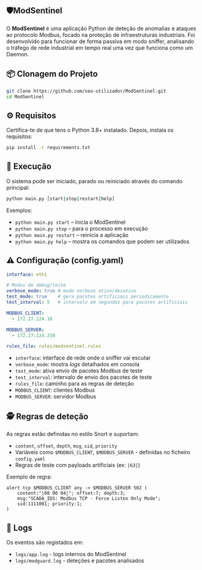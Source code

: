 ## 🛡️ModSentinel

O **ModSentinel** é uma aplicação Python de deteção de anomalias e ataques ao protocolo Modbus, focado na proteção de infraestruturas industriais. Foi desenvolvido para funcionar de forma passiva em modo sniffer, analisando o tráfego de rede industrial em tempo real uma vez que funciona como um Daemon.

## 📦 Clonagem do Projeto

```bash
git clone https://github.com/seu-utilizador/ModSentinel.git
cd ModSentinel
```

## ⚙️ Requisitos

Certifica-te de que tens o Python 3.8+ instalado. Depois, instala os requisitos:
```bash
pip install -r requirements.txt
```

## 🚀 Execução

O sistema pode ser iniciado, parado ou reiniciado através do comando principal:
```bash
python main.py [start|stop|restart|help]
```

Exemplos:
   - `python main.py start` – inicia o ModSentinel
   - `python main.py stop` – para o processo em execução
   - `python main.py restart` – reinicia a aplicação
   - `python main.py help` – mostra os comandos que podem ser utilizados

## ⚠️ Configuração (config.yaml)
```yaml
interface: eth1

# Modos de debug/teste
verbose_mode: true # modo verbose ativo/desativo
test_mode: true    # gera pacotes artificiais periodicamente
test_interval: 5   # intervalo em segundos para pacotes artificiais

MODBUS_CLIENT:
  - 172.27.224.10

MODBUS_SERVER:
  - 172.27.224.250

rules_file: rules/modsentinel.rules
```
 - `interface`: interface de rede onde o sniffer vai escutar
 - `verbose_mode`: mostra _logs_ detalhados em consola
 - `test_mode`: ativa envio de pacotes Modbus de teste
 - `test_interval`: intervalo de envio dos pacotes de teste
 - `rules_file`: caminho para as regras de deteção
 - `MODBUS_CLIENT`: clientes Modbus
 - `MODBUS_SERVER`: servidor Modbus

## 🕵️ Regras de deteção

As regras estão definidas no estilo Snort e suportam:
  - `content`, `offset`, `depth`, `msg`, `sid`, `priority`
  - Variáveis como `$MODBUS_CLIENT`, `$MODBUS_SERVER` - definidas no ficheiro `config.yaml`
  - Regras de teste com payloads artificiais (ex: `|63|`)

Exemplo de regra:

```
alert tcp $MODBUS_CLIENT any -> $MODBUS_SERVER 502 (
    content:"|08 00 04|"; offset:7; depth:3;
    msg:"SCADA_IDS: Modbus TCP - Force Listen Only Mode";
    sid:1111001; priority:1;
)
```

## 📂 Logs

Os eventos são registados em:
  - `logs/app.log` - logs internos do ModSentinel
  - `logs/modguard.log` - deteções e pacotes analisados
